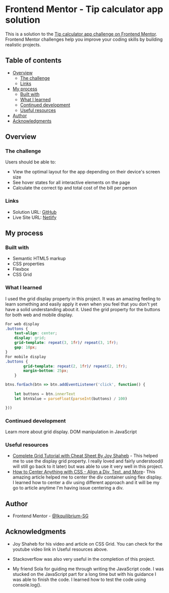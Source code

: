 # Frontend Mentor - Tip calculator app solution

This is a solution to the [Tip calculator app challenge on Frontend Mentor](https://www.frontendmentor.io/challenges/tip-calculator-app-ugJNGbJUX). Frontend Mentor challenges help you improve your coding skills by building realistic projects.

## Table of contents

- [Overview](#overview)
  - [The challenge](#the-challenge)
  - [Links](#links)
- [My process](#my-process)
  - [Built with](#built-with)
  - [What I learned](#what-i-learned)
  - [Continued development](#continued-development)
  - [Useful resources](#useful-resources)
- [Author](#author)
- [Acknowledgments](#acknowledgments)



## Overview

### The challenge

Users should be able to:

- View the optimal layout for the app depending on their device's screen size
- See hover states for all interactive elements on the page
- Calculate the correct tip and total cost of the bill per person



### Links

- Solution URL: [GitHub](https://github.com/Ikquilibrium-SG/tip-calculator-app-main.git)
- Live Site URL: [Netlify](https://calculator-tip-samz.netlify.app/)



## My process

### Built with

- Semantic HTML5 markup
- CSS properties
- Flexbox
- CSS Grid

### What I learned

I used the grid display property in this project. It was an amazing feeling to learn something and easily apply it even when you feel that you don't yet have a solid understanding about it. Used the grid property for the buttons for both web and mobile display.


```css
For web display
.buttons {
    text-align: center;
    display: grid;
    grid-template: repeat(3, 1fr)/ repeat(3, 1fr);
    gap: 10px;
}
For mobile display
.buttons {
        grid-template: repeat(2, 1fr)/ repeat(2, 1fr);
        margin-bottom: 25px; 
    }
```
```js
btns.forEach(btn => btn.addEventListener('click', function() {
    
    let buttons = btn.innerText
    let btnValue = parseFloat(parseInt(buttons) / 100)

}))
```


### Continued development

Learn more about grid display.
DOM manipulation in JavaScript 


### Useful resources

- [Complete Grid Tutorial with Cheat Sheet By Joy Shaheb](https://www.example.com) - This helped me to use the display grid property. I really loved and fairly understood(I will still go back to it later) but was able to use it very well in this project.
- [How to Center Anything with CSS - Align a Div, Text, and More](https://www.freecodecamp.org/news/how-to-center-anything-with-css-align-a-div-text-and-more/amp/)- This amazing article helped me to center the div container using flex display. I learned how to center a div using different approach and it will be my go to article anytime I'm having issue centering a div.




## Author

- Frontend Mentor - [@Ikquilibrium-SG](https://www.frontendmentor.io/profile/Ikquilibrium-SG)


## Acknowledgments

- Joy Shaheb for his video and article on CSS Grid. You can check for the youtube video link in Useful resources above.

- Stackoverflow was also very useful in the completion of this project.

- My friend Sola for guiding me through writing the JavaScript code. I was stucked on the JavaScript part for a long time but with his guidance I was able to finish the code. I learned how to test the code using console.log(). 